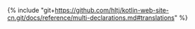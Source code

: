 {% include "git+https://github.com/hltj/kotlin-web-site-cn.git/docs/reference/multi-declarations.md#translations" %}

